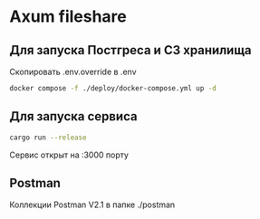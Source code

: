 # Axum fileshare

## Для запуска Постгреса и С3 хранилища 

Скопировать .env.override в .env

```bash
docker compose -f ./deploy/docker-compose.yml up -d
```


## Для запуска сервиса 
```bash
cargo run --release 
```
Сервис открыт на :3000 порту

## Postman

Коллекции Postman V2.1 в папке ./postman 
